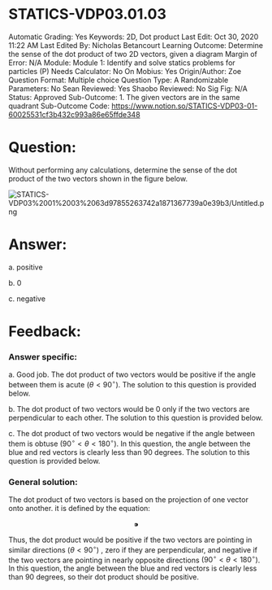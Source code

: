 # STATICS-VDP03.01.03

Automatic Grading: Yes
Keywords: 2D, Dot product
Last Edit: Oct 30, 2020 11:22 AM
Last Edited By: Nicholas Betancourt
Learning Outcome: Determine the sense of the dot product of two 2D vectors, given a diagram
Margin of Error: N/A
Module: Module 1: Identify and solve statics problems for particles (P)
Needs Calculator: No
On Mobius: Yes
Origin/Author: Zoe
Question Format: Multiple choice
Question Type: A
Randomizable Parameters: No
Sean Reviewed: Yes
Shaobo Reviewed: No
Sig Fig: N/A
Status: Approved
Sub-Outcome: 1. The given vectors are in the same quadrant
Sub-Outcome Code: https://www.notion.so/STATICS-VDP03-01-60025531cf3b432c993a86e65ffde348

# Question:

Without performing any calculations, determine the sense of the dot product of the two vectors shown in the figure below.

![STATICS-VDP03%2001%2003%2063d97855263742a1871367739a0e39b3/Untitled.png](STATICS-VDP03%2001%2003%2063d97855263742a1871367739a0e39b3/Untitled.png)

# Answer:

a. positive

b. 0

c. negative

# Feedback:

### Answer specific:

a. Good job. The dot product of two vectors would be positive if the angle between them is acute $(\theta<90^\circ)$. The solution to this question is provided below. 

b. The dot product of two vectors would be 0 only if the two vectors are perpendicular to each other.  The solution to this question is provided below. 

c. The dot product of two vectors would be negative if the angle between them is obtuse $(90^\circ\lt\theta<180^\circ)$. In this question, the angle between the blue and red vectors is clearly less than 90 degrees. The solution to this question is provided below. 

### General solution:

The dot product of two vectors is based on the projection of one vector onto another. it is defined by the equation:

$$⁍$$

Thus, the dot product would be positive if the two vectors are pointing in similar directions $(\theta<90^\circ)$ , zero if they are perpendicular, and negative if the two vectors are pointing in nearly opposite directions $(90^\circ\lt\theta<180^\circ)$. In this question, the angle between the blue and red vectors is clearly less than 90 degrees, so their dot product should be positive.